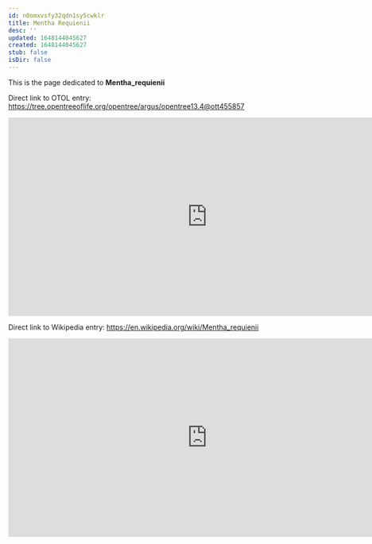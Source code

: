 ```yaml
---
id: n0omxvsfy32qdn1sy5cwklr
title: Mentha Requienii
desc: ''
updated: 1648144045627
created: 1648144045627
stub: false
isDir: false
---
```

This is the page dedicated to **Mentha_requienii**


Direct link to OTOL entry: https://tree.opentreeoflife.org/opentree/argus/opentree13.4@ott455857



<html>
    <body>
    <iframe src="https://tree.opentreeoflife.org/opentree/argus/opentree13.4@ott455857"
    width="800" height="400" frameborder="0" allowfullscreen> </iframe>
    </body>
</html>
    


Direct link to Wikipedia entry: https://en.wikipedia.org/wiki/Mentha_requienii



<html>
    <body>
    <iframe src="https://en.wikipedia.org/wiki/Mentha_requienii"
    width="800" height="400" frameborder="0" allowfullscreen> </iframe>
    </body>
</html>
    
